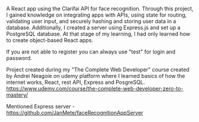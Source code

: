 A React app using the Clarifai API for face recognition. Through this project, I gained knowledge on integrating apps with APIs, using state for routing, validating user input, and securely hashing and storing user data in a database. Additionally, I created a server using Express.js and set up a PostgreSQL database. At that stage of my learning, I had only learned how to create object-based React apps.

If you are not able to register you can always use "test" for login and password.

Project created during my "The Complete Web Developer" course created by Andrei Neagoie on udemy platform where I learned basics of how the internet works, React, rest API, Express and PosgreSQL. https://www.udemy.com/course/the-complete-web-developer-zero-to-mastery/

Mentioned Express server - https://github.com/JanMete/faceRecognitionAppServer
